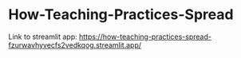 # How-Teaching-Practices-Spread
Link to streamlit app: https://how-teaching-practices-spread-fzurwavhyvecfs2vedkqog.streamlit.app/
